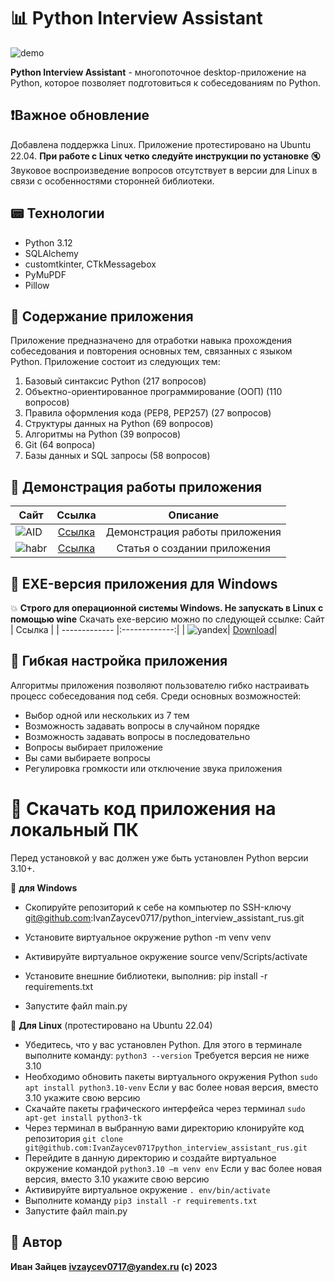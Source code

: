 # :bar_chart: Python Interview Assistant

![demo](https://github.com/IvanZaycev0717/python_interview_assistant_rus/assets/111955306/1404cff4-b19e-4ef4-af14-eafc8959fecb)

**Python Interview Assistant** - многопоточное desktop-приложение на Python, которое позволяет подготовиться к собеседованиям по Python.

## :exclamation:Важное обновление
Добавлена поддержка Linux. Приложение протестировано на Ubuntu 22.04. **При работе с Linux четко следуйте инструкции по установке**
:mute: Звуковое воспроизведение вопросов отсутствует в версии для Linux в связи с особенностями сторонней библиотеки.

## :pager: Технологии
- Python 3.12
- SQLAlchemy
- customtkinter, CTkMessagebox
- PyMuPDF
- Pillow

## :newspaper: Содержание приложения
Приложение предназначено для отработки навыка прохождения собеседования и повторения основных тем, связанных с языком Python. Приложение состоит из следующих тем:
1. Базовый синтаксис Python (217 вопросов)
2. Объектно-ориентированное программирование (ООП) (110 вопросов)
3. Правила оформления кода (PEP8, PEP257) (27 вопросов)
4. Структуры данных на Python (69 вопросов)
5. Алгоритмы на Python (39 вопросов)
6. Git (64 вопроса)
7. Базы данных и SQL запросы (58 вопросов)

## :city_sunrise: Демонстрация работы приложения

 Сайт        | Ссылка           |Описание|
| ------------- |:-------------:|:--------:|
|![AID](https://github.com/IvanZaycev0717/the_mystery_of_the_mansion/assets/111955306/138cf8d1-a6f8-4835-9e54-93a48df815d3)|[Ссылка](https://youtu.be/eud7mDUjJ3E)|Демонстрация работы приложения|
|![habr](https://github.com/IvanZaycev0717/the_mystery_of_the_mansion/assets/111955306/772e1cac-b1e7-49c3-b87f-5f8fb2bdfbc8)|[Ссылка](https://habr.com/ru/articles/779624/)|Статья о создании приложения|

## :floppy_disk: EXE-версия приложения для Windows
:boom: **Строго для операционной системы Windows. Не запускать в Linux с помощью wine**
Скачать exe-версию можно по следующей ссылке:
 Сайт        | Ссылка           | 
| ------------- |:-------------:|
| ![yandex](https://github.com/IvanZaycev0717/python_interview_assistant_rus/assets/111955306/df5ff781-7cdd-4be5-9359-113b3706324e)| [Download](https://disk.yandex.ru/d/h4-_4ZhoutI5-A)|

## :fax: Гибкая настройка приложения
Алгоритмы приложения позволяют пользователю гибко настраивать процесс собеседования под себя. Среди основных возможностей:
- Выбор одной или нескольких из 7 тем
- Возможность задавать вопросы в случайном порядке
- Возможность задавать вопросы в последовательно
- Вопросы выбирает приложение
- Вы сами выбираете вопросы
- Регулировка громкости или отключение звука приложения

# :bookmark_tabs: Скачать код приложения на локальный ПК
Перед установкой у вас должен уже быть установлен Python версии 3.10+.


:calling: **для Windows**

- Скопируйте репозиторий к себе на компьютер по SSH-ключу git@github.com:IvanZaycev0717/python_interview_assistant_rus.git

- Установите виртуальное окружение python -m venv venv

- Активируйте виртуальное окружение source venv/Scripts/activate

- Установите внешние библиотеки, выполнив: pip install -r requirements.txt

- Запустите файл main.py

:penguin: **Для Linux** (протестировано на Ubuntu 22.04)
- Убедитесь, что у вас установлен Python. Для этого в терминале выполните команду:
```python3 --version```
Требуется версия не ниже 3.10
- Необходимо обновить пакеты виртуального окружения Python
```sudo apt install python3.10-venv```
Если у вас более новая версия, вместо 3.10 укажите свою версию
- Скачайте пакеты графического интерфейса через терминал
```sudo apt-get install python3-tk```
- Через терминал в выбранную вами директорию клонируйте код репозитория
```git clone git@github.com:IvanZaycev0717python_interview_assistant_rus.git```
- Перейдите в данную директорию и создайте виртуальное окружение командой
```python3.10 –m venv env```
Если у вас более новая версия, вместо 3.10 укажите свою версию
- Активируйте виртуальное окружение
```. env/bin/activate```
- Выполните команду
```pip3 install -r requirements.txt```
- Запустите файл main.py

## :mage: Автор
**Иван Зайцев ivzaycev0717@yandex.ru
(c) 2023**


